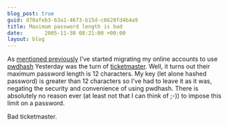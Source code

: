 ```yaml
---
blog_post: true
guid: d70afeb3-63a1-4673-b15d-c6628fd4b4a9
title: Maximum password length is bad
date:       2005-11-30 08:21:00 +00:00
layout: blog
---
```


As [mentioned previously](/blog/2005-11-18-pwdhash) I’ve started
migrating my online accounts to use [pwdhash](http://www.pwdhash.com)
Yesterday was the turn of [ticketmaster](http://www.ticketmaster.co.uk).
Well, it turns out their maximum password length is 12 characters. My
key (let alone hashed password) is greater than 12 characters so I’ve
had to leave it as it was, negating the security and convenience of
using pwdhash. There is absolutely no reason ever (at least not that I
can think of ;-)) to impose this limit on a password.

Bad ticketmaster.
